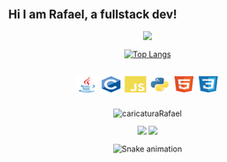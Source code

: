 ## Hi I am Rafael, a fullstack dev!
<div align="center">
  <a href="https://github.com/RafaelCecyn">
  <img height="180em" src="https://github-readme-stats.vercel.app/api?username=RafaelCecyn&theme=merko&include_all_commits=true&count_private=true"/>
    
  [![Top Langs](https://github-readme-stats.vercel.app/api/top-langs/?username=RafaelCecyn&theme=merko)](https://github.com/anuraghazra/github-readme-stats)
</div>
                           
<div style="display: inline_block" align="center"><br>
  <img align="center" alt="Rafa-HTML" height="30" width="40" src="https://raw.githubusercontent.com/devicons/devicon/master/icons/java/java-original.svg">
  <img align="center" alt="Rafa-HTML" height="30" width="40" src="https://raw.githubusercontent.com/devicons/devicon/master/icons/c/c-original.svg">
  <img align="center" alt="Rafa-Js" height="30" width="40" src="https://raw.githubusercontent.com/devicons/devicon/master/icons/javascript/javascript-plain.svg">
  <img align="center" alt="Rafa-Python" height="30" width="40" src="https://raw.githubusercontent.com/devicons/devicon/master/icons/python/python-original.svg">
  <img align="center" alt="Rafa-HTML" height="30" width="40" src="https://raw.githubusercontent.com/devicons/devicon/master/icons/html5/html5-original.svg">
  <img align="center" alt="Rafa-CSS" height="30" width="40" src="https://raw.githubusercontent.com/devicons/devicon/master/icons/css3/css3-original.svg">
</div>
  
##
<div align="center">
  
  ![caricaturaRafael](https://user-images.githubusercontent.com/98191201/150866178-60598e6e-e1e0-4d46-82f9-2eeca0aebad9.jpeg) 
  
</div>
<div align="center">
  <a href = "mailto:rafaelcecyn80@gmail.com"><img src="https://img.shields.io/badge/-Gmail-%23333?style=for-the-badge&logo=gmail&logoColor=white" target="_blank"></a>
  <a href="https://www.linkedin.com/in/rafaelcecynmendes" target="_blank"><img src="https://img.shields.io/badge/-LinkedIn-%230077B5?style=for-the-badge&logo=linkedin&logoColor=white" target="_blank"></a>
  
  ![Snake animation](https://github.com/RafaelCecyn/RafaelCecyn/blob/output/github-contribution-grid-snake.svg)
</div>
  
  

